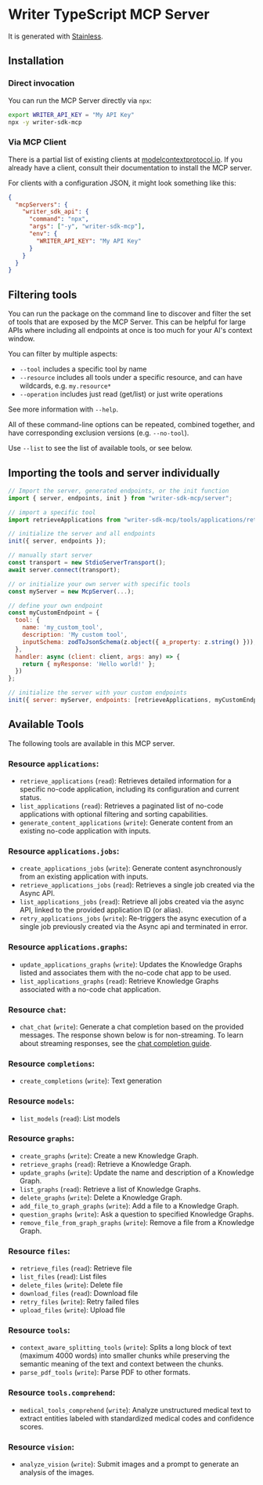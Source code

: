 # Writer TypeScript MCP Server

It is generated with [Stainless](https://www.stainless.com/).

## Installation

### Direct invocation

You can run the MCP Server directly via `npx`:

```sh
export WRITER_API_KEY = "My API Key"
npx -y writer-sdk-mcp
```

### Via MCP Client

There is a partial list of existing clients at [modelcontextprotocol.io](https://modelcontextprotocol.io/clients). If you already
have a client, consult their documentation to install the MCP server.

For clients with a configuration JSON, it might look something like this:

```json
{
  "mcpServers": {
    "writer_sdk_api": {
      "command": "npx",
      "args": ["-y", "writer-sdk-mcp"],
      "env": {
        "WRITER_API_KEY": "My API Key"
      }
    }
  }
}
```

## Filtering tools

You can run the package on the command line to discover and filter the set of tools that are exposed by the
MCP Server. This can be helpful for large APIs where including all endpoints at once is too much for your AI's
context window.

You can filter by multiple aspects:

- `--tool` includes a specific tool by name
- `--resource` includes all tools under a specific resource, and can have wildcards, e.g. `my.resource*`
- `--operation` includes just read (get/list) or just write operations

See more information with `--help`.

All of these command-line options can be repeated, combined together, and have corresponding exclusion versions (e.g. `--no-tool`).

Use `--list` to see the list of available tools, or see below.

## Importing the tools and server individually

```js
// Import the server, generated endpoints, or the init function
import { server, endpoints, init } from "writer-sdk-mcp/server";

// import a specific tool
import retrieveApplications from "writer-sdk-mcp/tools/applications/retrieve-applications";

// initialize the server and all endpoints
init({ server, endpoints });

// manually start server
const transport = new StdioServerTransport();
await server.connect(transport);

// or initialize your own server with specific tools
const myServer = new McpServer(...);

// define your own endpoint
const myCustomEndpoint = {
  tool: {
    name: 'my_custom_tool',
    description: 'My custom tool',
    inputSchema: zodToJsonSchema(z.object({ a_property: z.string() })),
  },
  handler: async (client: client, args: any) => {
    return { myResponse: 'Hello world!' };
  })
};

// initialize the server with your custom endpoints
init({ server: myServer, endpoints: [retrieveApplications, myCustomEndpoint] });
```

## Available Tools

The following tools are available in this MCP server.

### Resource `applications`:

- `retrieve_applications` (`read`): Retrieves detailed information for a specific no-code application, including its configuration and current status.
- `list_applications` (`read`): Retrieves a paginated list of no-code applications with optional filtering and sorting capabilities.
- `generate_content_applications` (`write`): Generate content from an existing no-code application with inputs.

### Resource `applications.jobs`:

- `create_applications_jobs` (`write`): Generate content asynchronously from an existing application with inputs.
- `retrieve_applications_jobs` (`read`): Retrieves a single job created via the Async API.
- `list_applications_jobs` (`read`): Retrieve all jobs created via the async API, linked to the provided application ID (or alias).
- `retry_applications_jobs` (`write`): Re-triggers the async execution of a single job previously created via the Async api and terminated in error.

### Resource `applications.graphs`:

- `update_applications_graphs` (`write`): Updates the Knowledge Graphs listed and associates them with the no-code chat app to be used.
- `list_applications_graphs` (`read`): Retrieve Knowledge Graphs associated with a no-code chat application.

### Resource `chat`:

- `chat_chat` (`write`): Generate a chat completion based on the provided messages. The response shown below is for non-streaming. To learn about streaming responses, see the [chat completion guide](/api-guides/chat-completion).

### Resource `completions`:

- `create_completions` (`write`): Text generation

### Resource `models`:

- `list_models` (`read`): List models

### Resource `graphs`:

- `create_graphs` (`write`): Create a new Knowledge Graph.
- `retrieve_graphs` (`read`): Retrieve a Knowledge Graph.
- `update_graphs` (`write`): Update the name and description of a Knowledge Graph.
- `list_graphs` (`read`): Retrieve a list of Knowledge Graphs.
- `delete_graphs` (`write`): Delete a Knowledge Graph.
- `add_file_to_graph_graphs` (`write`): Add a file to a Knowledge Graph.
- `question_graphs` (`write`): Ask a question to specified Knowledge Graphs.
- `remove_file_from_graph_graphs` (`write`): Remove a file from a Knowledge Graph.

### Resource `files`:

- `retrieve_files` (`read`): Retrieve file
- `list_files` (`read`): List files
- `delete_files` (`write`): Delete file
- `download_files` (`read`): Download file
- `retry_files` (`write`): Retry failed files
- `upload_files` (`write`): Upload file

### Resource `tools`:

- `context_aware_splitting_tools` (`write`): Splits a long block of text (maximum 4000 words) into smaller chunks while preserving the semantic meaning of the text and context between the chunks.
- `parse_pdf_tools` (`write`): Parse PDF to other formats.

### Resource `tools.comprehend`:

- `medical_tools_comprehend` (`write`): Analyze unstructured medical text to extract entities labeled with standardized medical codes and confidence scores.

### Resource `vision`:

- `analyze_vision` (`write`): Submit images and a prompt to generate an analysis of the images.

